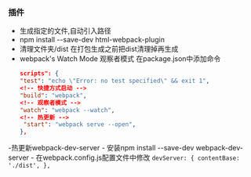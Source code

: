 ### 插件
- 生成指定的文件,自动引入路径
- npm install --save-dev html-webpack-plugin
- 清理文件夹/dist 在打包生成之前把dist清理掉再生成
- webpack's Watch Mode 观察者模式
    在package.json中添加命令
    ```json
    scripts": {
    "test": "echo \"Error: no test specified\" && exit 1",
    <!-- 快捷方式启动 -->
    "build": "webpack",
    <!-- 观察者模式 -->
    "watch": "webpack --watch",
    <!-- 热更新 -->
     "start": "webpack serve --open",
  },
    ```

-热更新webpack-dev-server
    - 安装npm install --save-dev webpack-dev-server
    - 在webpack.config.js配置文件中修改
    `
        devServer: {
        contentBase: './dist',
        },
    `